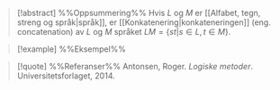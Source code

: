 
> [!abstract] %%Oppsummering%%
> Hvis $L$ og $M$ er [[Alfabet, tegn, streng og språk|språk]], er [[Konkatenering|konkateneringen]] (eng. concatenation) av $L$ og $M$ språket $LM=\{st|s\in L, t\in M\}$.

> [!example] %%Eksempel%%
> 

> [!quote] %%Referanser%%
>Antonsen, Roger. *Logiske metoder*. Universitetsforlaget, 2014.


